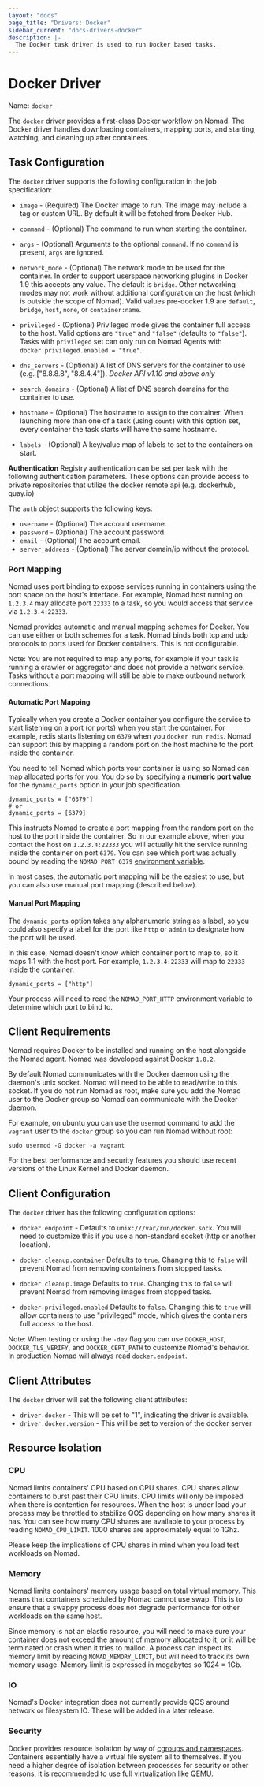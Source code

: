 ```yaml
---
layout: "docs"
page_title: "Drivers: Docker"
sidebar_current: "docs-drivers-docker"
description: |-
  The Docker task driver is used to run Docker based tasks.
---
```


# Docker Driver

Name: `docker`

The `docker` driver provides a first-class Docker workflow on Nomad. The Docker
driver handles downloading containers, mapping ports, and starting, watching,
and cleaning up after containers.

## Task Configuration

The `docker` driver supports the following configuration in the job
specification:

* `image` - (Required) The Docker image to run. The image may include a tag or
  custom URL. By default it will be fetched from Docker Hub.

* `command` - (Optional) The command to run when starting the container.

* `args` - (Optional) Arguments to the optional `command`. If no `command` is
  present, `args` are ignored.

* `network_mode` - (Optional) The network mode to be used for the container. In
  order to support userspace networking plugins in Docker 1.9 this accepts any
  value. The default is `bridge`. Other networking modes may not work without
  additional configuration on the host (which is outside the scope of Nomad).
  Valid values pre-docker 1.9 are `default`, `bridge`, `host`, `none`, or
  `container:name`.

* `privileged` - (Optional) Privileged mode gives the container full access to
  the host. Valid options are `"true"` and `"false"` (defaults to `"false"`).
  Tasks with `privileged` set can only run on Nomad Agents with
  `docker.privileged.enabled = "true"`.

* `dns_servers` - (Optional) A list of DNS servers for the container to use
  (e.g. ["8.8.8.8", "8.8.4.4"]). *Docker API v1.10 and above only*

* `search_domains` - (Optional) A list of DNS search domains for the container
  to use.

* `hostname` - (Optional) The hostname to assign to the container. When
  launching more than one of a task (using `count`) with this option set, every
  container the task starts will have the same hostname.

* `labels` - (Optional) A key/value map of labels to set to the containers on
  start.

**Authentication** Registry authentication can be set per task with the
following authentication parameters.  These options can provide access to
private repositories that utilize the docker remote api (e.g. dockerhub,
quay.io)

The `auth` object supports the following keys:

* `username` - (Optional) The account username.
* `password` - (Optional) The account password.
* `email` - (Optional) The account email.
* `server_address` - (Optional) The server domain/ip without the protocol.

### Port Mapping

Nomad uses port binding to expose services running in containers using the port
space on the host's interface. For example, Nomad host running on `1.2.3.4` may
allocate port `22333` to a task, so you would access that service via
`1.2.3.4:22333`.

Nomad provides automatic and manual mapping schemes for Docker. You can use
either or both schemes for a task. Nomad binds both tcp and udp protocols to
ports used for Docker containers. This is not configurable.

Note: You are not required to map any ports, for example if your task is
running a crawler or aggregator and does not provide a network service. Tasks
without a port mapping will still be able to make outbound network connections.

#### Automatic Port Mapping

Typically when you create a Docker container you configure the service to start
listening on a port (or ports) when you start the container. For example, redis
starts listening on `6379` when you `docker run redis`. Nomad can support this
by mapping a random port on the host machine to the port inside the container.

You need to tell Nomad which ports your container is using so Nomad can map
allocated ports for you. You do so by specifying a **numeric port value** for
the `dynamic_ports` option in your job specification.

```
dynamic_ports = ["6379"]
# or
dynamic_ports = [6379]
```

This instructs Nomad to create a port mapping from the random port on the host
to the port inside the container. So in our example above, when you contact the
host on `1.2.3.4:22333` you will actually hit the service running inside the
container on port `6379`. You can see which port was actually bound by reading
the `NOMAD_PORT_6379` [environment variable](/docs/jobspec/environment.html).

In most cases, the automatic port mapping will be the easiest to use, but you
can also use manual port mapping (described below).

#### Manual Port Mapping

The `dynamic_ports` option takes any alphanumeric string as a label, so you
could also specify a label for the port like `http` or `admin` to designate how
the port will be used.

In this case, Nomad doesn't know which container port to map to, so it maps 1:1
with the host port. For example, `1.2.3.4:22333` will map to `22333` inside the
container.

```
dynamic_ports = ["http"]
```

Your process will need to read the `NOMAD_PORT_HTTP` environment variable to
determine which port to bind to.

## Client Requirements

Nomad requires Docker to be installed and running on the host alongside the
Nomad agent. Nomad was developed against Docker `1.8.2`.

By default Nomad communicates with the Docker daemon using the daemon's unix
socket. Nomad will need to be able to read/write to this socket. If you do not
run Nomad as root, make sure you add the Nomad user to the Docker group so
Nomad can communicate with the Docker daemon.

For example, on ubuntu you can use the `usermod` command to add the `vagrant`
user to the `docker` group so you can run Nomad without root:

    sudo usermod -G docker -a vagrant

For the best performance and security features you should use recent versions
of the Linux Kernel and Docker daemon.

## Client Configuration

The `docker` driver has the following configuration options:

* `docker.endpoint` - Defaults to `unix:///var/run/docker.sock`. You will need
  to customize this if you use a non-standard socket (http or another
  location).

* `docker.cleanup.container` Defaults to `true`. Changing this to `false` will
  prevent Nomad from removing containers from stopped tasks.

* `docker.cleanup.image` Defaults to `true`. Changing this to `false` will
  prevent Nomad from removing images from stopped tasks.

* `docker.privileged.enabled` Defaults to `false`. Changing this to `true` will
  allow containers to use "privileged" mode, which gives the containers full
  access to the host.

Note: When testing or using the `-dev` flag you can use `DOCKER_HOST`,
`DOCKER_TLS_VERIFY`, and `DOCKER_CERT_PATH` to customize Nomad's behavior. In
production Nomad will always read `docker.endpoint`.

## Client Attributes

The `docker` driver will set the following client attributes:

* `driver.docker` - This will be set to "1", indicating the driver is
  available.
* `driver.docker.version` - This will be set to version of the docker server

## Resource Isolation

### CPU

Nomad limits containers' CPU based on CPU shares. CPU shares allow containers
to burst past their CPU limits. CPU limits will only be imposed when there is
contention for resources. When the host is under load your process may be
throttled to stabilize QOS depending on how many shares it has. You can see how
many CPU shares are available to your process by reading `NOMAD_CPU_LIMIT`.
1000 shares are approximately equal to 1Ghz.

Please keep the implications of CPU shares in mind when you load test workloads
on Nomad.

### Memory

Nomad limits containers' memory usage based on total virtual memory. This means
that containers scheduled by Nomad cannot use swap. This is to ensure that a
swappy process does not degrade performance for other workloads on the same
host.

Since memory is not an elastic resource, you will need to make sure your
container does not exceed the amount of memory allocated to it, or it will be
terminated or crash when it tries to malloc. A process can inspect its memory
limit by reading `NOMAD_MEMORY_LIMIT`, but will need to track its own memory
usage. Memory limit is expressed in megabytes so 1024 = 1Gb.

### IO

Nomad's Docker integration does not currently provide QOS around network or
filesystem IO. These will be added in a later release.

### Security

Docker provides resource isolation by way of
[cgroups and namespaces](https://docs.docker.com/introduction/understanding-docker/#the-underlying-technology).
Containers essentially have a virtual file system all to themselves. If you
need a higher degree of isolation between processes for security or other
reasons, it is recommended to use full virtualization like
[QEMU](/docs/drivers/qemu.html).

